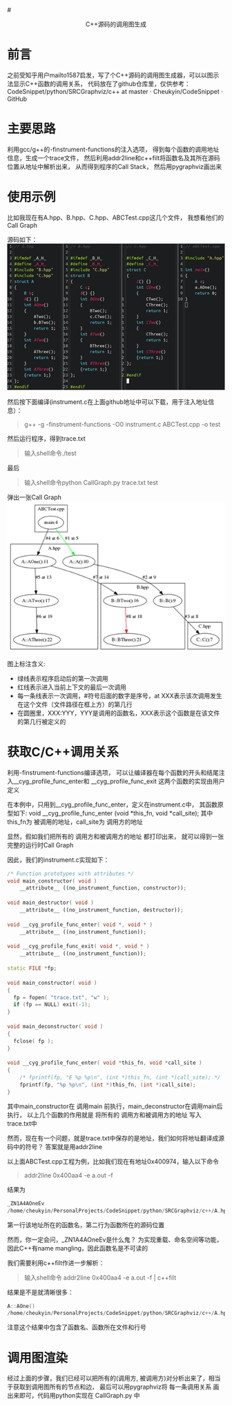 #<center>C++源码的调用图生成</center>
# 前言
之前受知乎用户mailto1587启发，写了个C++源码的调用图生成器，可以以图示法显示C++函数的调用关系，
代码放在了github仓库里，仅供参考：
CodeSnippet/python/SRCGraphviz/c++ at master · Cheukyin/CodeSnippet · GitHub

# 主要思路
利用gcc/g++的-finstrument-functions的注入选项，
得到每个函数的调用地址信息，生成一个trace文件，
然后利用addr2line和c++filt将函数名及其所在源码位置从地址中解析出来，
从而得到程序的Call Stack，
然后用pygraphviz画出来

# 使用示例
比如我现在有A.hpp、B.hpp、C.hpp、ABCTest.cpp这几个文件，
我想看他们的Call Graph

源码如下：
![](res/src.png)

然后按下面编译(instrument.c在上面github地址中可以下载，用于注入地址信息）：
> g++ -g -finstrument-functions -O0 instrument.c ABCTest.cpp -o test

然后运行程序，得到trace.txt
> 输入shell命令./test

最后
> 输入shell命令python CallGraph.py trace.txt test

弹出一张Call Graph
![](res/graph.png)

图上标注含义:

* 绿线表示程序启动后的第一次调用
* 红线表示进入当前上下文的最后一次调用
* 每一条线表示一次调用，#符号后面的数字是序号，at XXX表示该次调用发生在这个文件（文件路径在框上方）的第几行
* 在圆圈里，XXX:YYY，YYY是调用的函数名，XXX表示这个函数是在该文件的第几行被定义的

# 获取C/C++调用关系
利用-finstrument-functions编译选项，
可以让编译器在每个函数的开头和结尾注入__cyg_profile_func_enter和 __cyg_profile_func_exit
这两个函数的实现由用户定义

在本例中，只用到__cyg_profile_func_enter，定义在instrument.c中，
其函数原型如下:
void __cyg_profile_func_enter (void *this_fn, void *call_site);
其中this_fn为 被调用的地址，call_site为 调用方的地址

显然，假如我们把所有的 调用方和被调用方的地址 都打印出来，
就可以得到一张完整的运行时Call Graph

因此，我们的instrument.c实现如下：

```cpp
/* Function prototypes with attributes */
void main_constructor( void )
	__attribute__ ((no_instrument_function, constructor));

void main_destructor( void )
	__attribute__ ((no_instrument_function, destructor));

void __cyg_profile_func_enter( void *, void * )
	__attribute__ ((no_instrument_function));

void __cyg_profile_func_exit( void *, void * )
	__attribute__ ((no_instrument_function));

static FILE *fp;

void main_constructor( void )
{
  fp = fopen( "trace.txt", "w" );
  if (fp == NULL) exit(-1);
}

void main_deconstructor( void )
{
  fclose( fp );
}

void __cyg_profile_func_enter( void *this_fn, void *call_site )
{
    /* fprintf(fp, "E %p %p\n", (int *)this_fn, (int *)call_site); */
    fprintf(fp, "%p %p\n", (int *)this_fn, (int *)call_site);
}
```

其中main_constructor在 调用main 前执行，main_deconstructor在调用main后执行，
以上几个函数的作用就是 将所有的 调用方和被调用方的地址 写入trace.txt中

然而，现在有一个问题，就是trace.txt中保存的是地址，我们如何将地址翻译成源码中的符号？
答案就是用addr2line

以上面ABCTest.cpp工程为例，比如我们现在有地址0x400974，输入以下命令
> addr2line 0x400aa4 -e a.out -f

结果为

```cpp
_ZN1A4AOneEv
/home/cheukyin/PersonalProjects/CodeSnippet/python/SRCGraphviz/c++/A.hpp:11
```

第一行该地址所在的函数名，第二行为函数所在的源码位置

然而，你一定会问，_ZN1A4AOneEv是什么鬼？
为实现重载、命名空间等功能，因此C++有name mangling，因此函数名是不可读的

我们需要利用c++filt作进一步解析：
> 输入shell命令 addr2line 0x400aa4 -e a.out -f | c++filt

结果是不是就清晰很多：

```cpp
A::AOne()
/home/cheukyin/PersonalProjects/CodeSnippet/python/SRCGraphviz/c++/A.hpp:11
```
注意这个结果中包含了函数名、函数所在文件和行号

# 调用图渲染
经过上面的步骤，我们已经可以把所有的(调用方, 被调用方)对分析出来了，相当于获取到调用图所有的节点和边，
最后可以用pygraphviz将 每一条调用关系 画出来即可，代码用python实现在 CallGraph.py 中